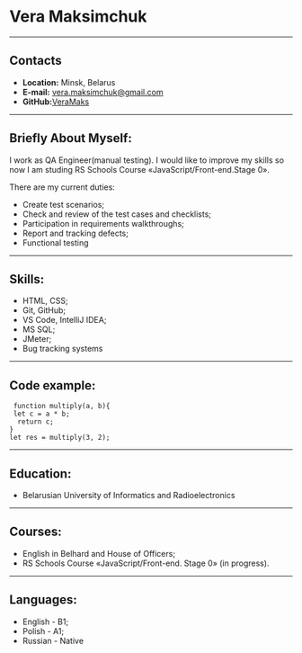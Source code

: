 # Vera Maksimchuk
---
## Contacts
* **Location:** Minsk, Belarus
* **E-mail:** vera.maksimchuk@gmail.com
* **GitHub:**[VeraMaks](https://github.com/VeraMaks/rsschool-cv/)
---
## Briefly About Myself:
I work as QA Engineer(manual testing). I would like to improve my skills so now I am studing RS Schools Course «JavaScript/Front-end.Stage 0».

There are my current duties:
- Create test scenarios;
- Check and review of the test cases and checklists;
- Participation in requirements walkthroughs;
- Report and tracking defects;
- Functional testing

---
## Skills:
- HTML, CSS;
- Git, GitHub;
- VS Code, IntelliJ IDEA;
- MS SQL;
- JMeter;
- Bug tracking systems
---
## Code example:
```
 function multiply(a, b){
 let c = a * b;
  return c;
}
let res = multiply(3, 2);
```
---
## Education:
- Belarusian University of Informatics and Radioelectronics
---
## Courses:
- English in Belhard and House of Officers;
- RS Schools Course «JavaScript/Front-end. Stage 0» (in progress).
---
## Languages:
- English - B1;
- Polish - A1;
- Russian - Native


